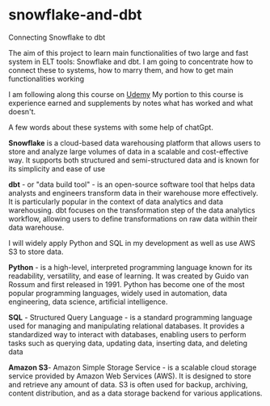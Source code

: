 # snowflake-and-dbt
Connecting Snowflake to dbt

The aim of this project to learn main functionalities of two large and fast system in ELT tools: Snowflake and dbt. I am going to concentrate how to connect these to systems, how to marry them, and how to get main functionalities working

I am following along this course on [Udemy](https://www.udemy.com/course/complete-dbt-data-build-tool-bootcamp-zero-to-hero-learn-dbt/?referralCode=659B6722C93EF4096D11) 
 My portion to this course is experience earned and supplements by notes what has worked and what doesn't.

A few words about these systems with some help of chatGpt.

**Snowflake** is a cloud-based data warehousing platform that allows users to store and analyze large volumes of data in a scalable and cost-effective way. It supports both structured and semi-structured data and is known for its simplicity and ease of use

**dbt** - or "data build tool" - is an open-source software tool that helps data analysts and engineers transform data in their warehouse more effectively. It is particularly popular in the context of data analytics and data warehousing. dbt focuses on the transformation step of the data analytics workflow, allowing users to define transformations on raw data within their data warehouse.

I will widely apply Python and SQL in my development as well as use AWS S3 to store data.

**Python** - is a high-level, interpreted programming language known for its readability, versatility, and ease of learning. It was created by Guido van Rossum and first released in 1991. Python has become one of the most popular programming languages, widely used in automation, data engineering, data science, artificial intelligence.

**SQL** - Structured Query Language - is a standard programming language used for managing and manipulating relational databases. It provides a standardized way to interact with databases, enabling users to perform tasks such as querying data, updating data, inserting data, and deleting data

**Amazon S3**- Amazon Simple Storage Service - is a scalable cloud storage service provided by Amazon Web Services (AWS). It is designed to store and retrieve any amount of data. S3 is often used for backup, archiving, content distribution, and as a data storage backend for various applications.
